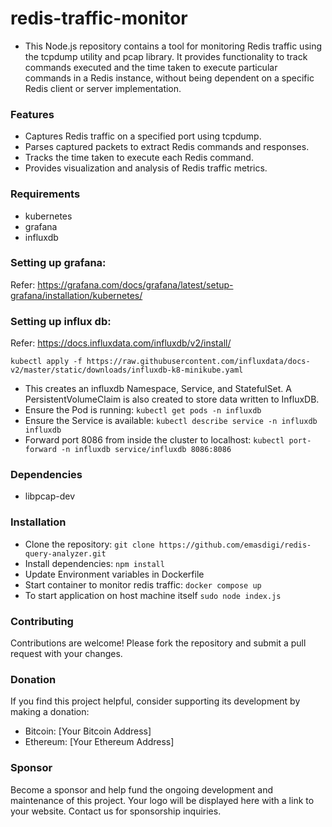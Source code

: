 # redis-traffic-monitor

- This Node.js repository contains a tool for monitoring Redis traffic using the tcpdump utility and pcap library. It provides functionality to track commands executed and the time taken to execute particular commands in a Redis instance, without being dependent on a specific Redis client or server implementation.

### Features

- Captures Redis traffic on a specified port using tcpdump.
- Parses captured packets to extract Redis commands and responses.
- Tracks the time taken to execute each Redis command.
- Provides visualization and analysis of Redis traffic metrics.

### Requirements
- kubernetes
- grafana
- influxdb

### Setting up grafana:
Refer: https://grafana.com/docs/grafana/latest/setup-grafana/installation/kubernetes/

### Setting up influx db:
Refer: https://docs.influxdata.com/influxdb/v2/install/
```
kubectl apply -f https://raw.githubusercontent.com/influxdata/docs-v2/master/static/downloads/influxdb-k8-minikube.yaml
```
- This creates an influxdb Namespace, Service, and StatefulSet. A PersistentVolumeClaim is also created to store data written to InfluxDB.
- Ensure the Pod is running: `kubectl get pods -n influxdb`
- Ensure the Service is available: `kubectl describe service -n influxdb influxdb`
- Forward port 8086 from inside the cluster to localhost:
`kubectl port-forward -n influxdb service/influxdb 8086:8086`

### Dependencies
- libpcap-dev

### Installation
- Clone the repository: ```git clone https://github.com/emasdigi/redis-query-analyzer.git```
- Install dependencies: ```npm install```
- Update Environment variables in Dockerfile
- Start container to monitor redis traffic: ```docker compose up```
- To start application on host machine itself
```sudo node index.js```

### Contributing

Contributions are welcome! Please fork the repository and submit a pull request with your changes.

### Donation

If you find this project helpful, consider supporting its development by making a donation:

- Bitcoin: [Your Bitcoin Address]
- Ethereum: [Your Ethereum Address]

### Sponsor

Become a sponsor and help fund the ongoing development and maintenance of this project. Your logo will be displayed here with a link to your website. Contact us for sponsorship inquiries.

